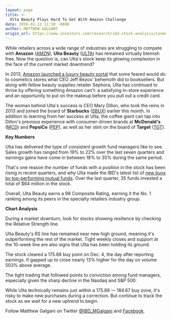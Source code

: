 ```yaml
---
layout: page
title: >-
  Ulta Beauty Plays Hard To Get With Amazon Challenge
date: 2016-01-12 11:50 -0800
author: MATTHEW GALGANI
origin_url: https://www.investors.com/research/ibd-stock-analysis/cosmetics-retailer-ulta-beauty-thrives-despite-amazon-ecommerce-challenge/
---
```






While retailers across a wide range of industries are struggling to compete with **Amazon** ([AMZN](https://research.investors.com/quote.aspx?symbol=AMZN)), **Ulta Beauty** ([ULTA](https://research.investors.com/quote.aspx?symbol=ULTA)) has remained virtually blemish free. Now the question is, can Ulta's stock keep its glowing complexion in the face of the current market downtrend?


In 2013, [Amazon launched a luxury beauty portal](http://news.investors.com/business-the-new-america/122815-786875-beauty-ulta-sephora-immune-to-amazon-effect.htm) that some feared would do to cosmetics stores what CEO Jeff Bezos' behemoth did to booksellers. But along with fellow beauty supplies retailer Sephora, Ulta has continued to thrive by offering something Amazon can't: a satisfying in-store experience and an opportunity to put on the makeup before you pull out a credit card.


The woman behind Ulta's success is CEO Mary Dillon, who took the reins in 2013 and joined the board of **Starbucks** ([SBUX](https://research.investors.com/quote.aspx?symbol=SBUX)) earlier this month. In addition to learning from her success at Ulta, the coffee giant can tap into Dillon's previous experience with consumer-driven brands at **McDonald's** ([MCD](https://research.investors.com/quote.aspx?symbol=MCD)) and **PepsiCo** ([PEP](https://research.investors.com/quote.aspx?symbol=PEP)), as well as her stint on the board of **Target** ([TGT](https://research.investors.com/quote.aspx?symbol=TGT)).


**Key Numbers**


Ulta has delivered the type of consistent growth fund managers like to see. Sales growth has ranged from 19% to 22% over the last seven quarters and earnings gains have come in between 18% to 35% during the same period.


That's one reason the number of funds with a position in the stock has been rising in recent quarters, and why Ulta made the IBD's latest list of [new buys by top-performing mutual funds](http://news.investors.com/investing-mutual-funds/010816-788909-new-stock-buys-of-top-performing-mutual-funds.htm). Over the last quarter, 35 funds invested a total of $64 million in the stock.


Overall, Ulta Beauty earns a 98 Composite Rating, earning it the No. 1 ranking among its peers in the specialty retailers industry group.


**Chart Analysis**


During a market downturn, look for stocks showing resilience by checking the Relative Strength line.


Ulta Beauty's RS line has remained near new high ground, meaning it's outperforming the rest of the market. Tight weekly closes and support at the 10-week line are also signs that Ulta has been holding its ground.


The stock cleared a 175.88 buy point on Dec. 4, the day after reporting earnings. It gapped up to close nearly 13% higher for the day on volume 503% above average.


The tight trading that followed points to conviction among fund managers, especially given the sharp decline in the Nasdaq and S&P 500.


While Ulta technically remains just within a 175.88 — 184.67 buy zone, it's risky to make new purchases during a correction. But continue to track the stock as we wait for a new uptrend to begin.


Follow Matthew Galgani on Twitter [@IBD\_MGalgani](https://twitter.com/ibd_mgalgani) and [Facebook](https://www.facebook.com/pages/Matt-Galgani/435399186575951?fref=ts).




